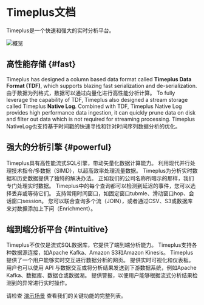 # Timeplus文档

Timeplus是一个快速和强大的实时分析平台。

![概览](/img/overview.png)

## 高性能存储 {#fast}

Timeplus has designed a column based data format called **Timeplus Data Format (TDF)**, which supports blazing fast serialization and de-serialization. 由于数据为列格式，数据可以通过向量化进行高性能分析计算。  To fully leverage the capability of TDF, Timeplus also designed a stream storage called Timeplus **Native Log**. Combined with TDF, Timeplus Native Log provides high performance data ingestion, it can quickly prune data on disk and filter out data which is not required for streaming processing.  Timeplus NativeLog也支持基于时间戳的快速寻找和针对时间序列数据分析的优化。

## 强大的分析引擎 {#powerful}

Timeplus具有高性能流式SQL引擎，带动矢量化数据计算能力。 利用现代并行处理技术指令/多数据（SIMD），以超高效率处理流量数据。 Timeplus为分析实时数据和历史数据提供了独特的解决办法。 正如我们的公司名称所暗示的那样，我们专门处理实时数据。 Timeplus中的每个查询都可以检测到延迟的事件，您可以选择丢弃或等待它们。 支持常用时间窗口，如固定窗口tubmle、滑动窗口hop、会话窗口session。 您可以联合查询多个流（JOIN），或者通过CSV、S3或数据库来对数据添加上下问（Enrichment）。

## 端到端分析平台 {#intuitive}

Timeplus不仅仅是流式SQL数据库，它提供了端到端分析能力。  Timeplus支持各种数据源连接，如Apache Kafka、Amazon S3和Amazon Kinesis。  Timeplus提供了一个用户能够实时交互进行数据分析的网页。  提供实时可视化和仪表板。  用户也可以使用 API 与数据交互或将分析结果发送到下游数据系统，例如Apache Kafka、数据库、数据仓或数据湖。  提供警报，以便用户能够根据流式分析结果检测到的异常进行实时操作。

请检查 [演示场景](usecases) 查看我们的关键功能的完整列表。

